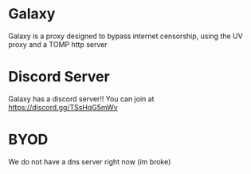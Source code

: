 # Galaxy
Galaxy is a proxy designed to bypass internet censorship, using the UV proxy and a TOMP http server

# Discord Server
Galaxy has a discord server!! You can join at https://discord.gg/TSsHqG5mWv

# BYOD
We do not have a dns server right now (im broke) 
